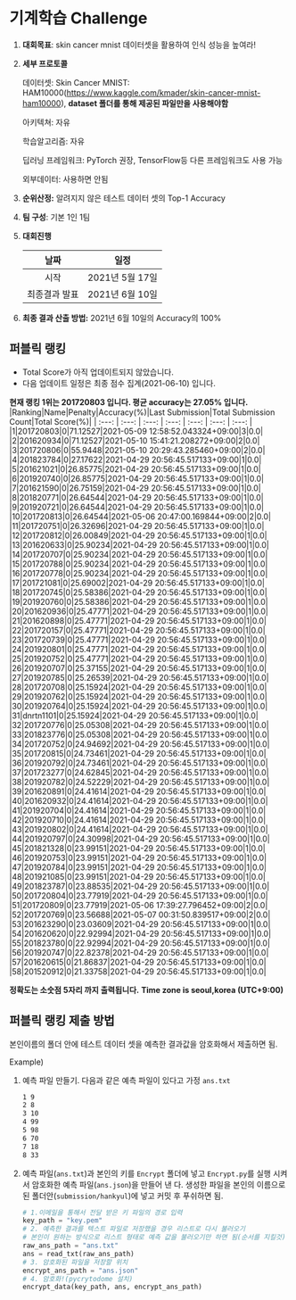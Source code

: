 # **기계학습 Challenge**
1. **대회목표**: skin cancer mnist 데이터셋을 활용하여 인식 성능을 높여라!

2. **세부 프로토콜**

   데이터셋: Skin Cancer MNIST: HAM10000(https://www.kaggle.com/kmader/skin-cancer-mnist-ham10000), 
           **dataset 폴더를 통해 제공된 파일만을 사용해야함**

   아키텍쳐: 자유

   학습알고리즘: 자유

   딥러닝 프레임워크: PyTorch 권장, TensorFlow등 다른 프레임워크도 사용 가능

   외부데이터: 사용하면 안됨

3. **순위산정:** 알려지지 않은 테스트 데이터 셋의 Top-1 Accuracy

4. **팀 구성**: 기본 1인 1팀


5. **대회진행**

   |     날짜      |      일정       |
   | :-----------: | :-------------: |
   |     시작      | 2021년 5월 17일 |
   | 최종결과 발표 | 2021년 6월 10일  |

7. **최종 결과 산출 방법:** 2021년 6월 10일의 Accuracy의 100%


## 퍼블릭 랭킹

  
- Total Score가 아직 업데이트되지 않았습니다. 
 - 다음 업데이트 일정은 최종 점수 집계(2021-06-10) 입니다.
  
**현재 랭킹 1위는 201720803 입니다. 평균 accuracy는 27.05% 입니다.**
|Ranking|Name|Penalty|Accuracy(%)|Last Submission|Total Submission Count|Total Score(%)|
| :---: | :---: | :---: | :---: | :---: | :---: | :---: |
|1|201720803|0|71.12527|2021-05-09 12:58:52.043324+09:00|3|0.0|
|2|201620934|0|71.12527|2021-05-10 15:41:21.208272+09:00|2|0.0|
|3|201720806|0|55.9448|2021-05-10 20:29:43.285460+09:00|2|0.0|
|4|201823784|0|27.17622|2021-04-29 20:56:45.517133+09:00|1|0.0|
|5|201621021|0|26.85775|2021-04-29 20:56:45.517133+09:00|1|0.0|
|6|201920740|0|26.85775|2021-04-29 20:56:45.517133+09:00|1|0.0|
|7|201621590|0|26.75159|2021-04-29 20:56:45.517133+09:00|1|0.0|
|8|201820771|0|26.64544|2021-04-29 20:56:45.517133+09:00|1|0.0|
|9|201920721|0|26.64544|2021-04-29 20:56:45.517133+09:00|1|0.0|
|10|201720813|0|26.64544|2021-05-06 20:47:00.169844+09:00|2|0.0|
|11|201720751|0|26.32696|2021-04-29 20:56:45.517133+09:00|1|0.0|
|12|201720812|0|26.00849|2021-04-29 20:56:45.517133+09:00|1|0.0|
|13|201620633|0|25.90234|2021-04-29 20:56:45.517133+09:00|1|0.0|
|14|201720707|0|25.90234|2021-04-29 20:56:45.517133+09:00|1|0.0|
|15|201720788|0|25.90234|2021-04-29 20:56:45.517133+09:00|1|0.0|
|16|201720778|0|25.90234|2021-04-29 20:56:45.517133+09:00|1|0.0|
|17|201721081|0|25.69002|2021-04-29 20:56:45.517133+09:00|1|0.0|
|18|201720745|0|25.58386|2021-04-29 20:56:45.517133+09:00|1|0.0|
|19|201920760|0|25.58386|2021-04-29 20:56:45.517133+09:00|1|0.0|
|20|201620936|0|25.47771|2021-04-29 20:56:45.517133+09:00|1|0.0|
|21|201620898|0|25.47771|2021-04-29 20:56:45.517133+09:00|1|0.0|
|22|201720157|0|25.47771|2021-04-29 20:56:45.517133+09:00|1|0.0|
|23|201720739|0|25.47771|2021-04-29 20:56:45.517133+09:00|1|0.0|
|24|201920801|0|25.47771|2021-04-29 20:56:45.517133+09:00|1|0.0|
|25|201920752|0|25.47771|2021-04-29 20:56:45.517133+09:00|1|0.0|
|26|201920707|0|25.37155|2021-04-29 20:56:45.517133+09:00|1|0.0|
|27|201920785|0|25.26539|2021-04-29 20:56:45.517133+09:00|1|0.0|
|28|201720708|0|25.15924|2021-04-29 20:56:45.517133+09:00|1|0.0|
|29|201920762|0|25.15924|2021-04-29 20:56:45.517133+09:00|1|0.0|
|30|201920764|0|25.15924|2021-04-29 20:56:45.517133+09:00|1|0.0|
|31|dnrtn1101|0|25.15924|2021-04-29 20:56:45.517133+09:00|1|0.0|
|32|201720776|0|25.05308|2021-04-29 20:56:45.517133+09:00|1|0.0|
|33|201823776|0|25.05308|2021-04-29 20:56:45.517133+09:00|1|0.0|
|34|201720752|0|24.94692|2021-04-29 20:56:45.517133+09:00|1|0.0|
|35|201720815|0|24.73461|2021-04-29 20:56:45.517133+09:00|1|0.0|
|36|201920792|0|24.73461|2021-04-29 20:56:45.517133+09:00|1|0.0|
|37|201723277|0|24.62845|2021-04-29 20:56:45.517133+09:00|1|0.0|
|38|201920782|0|24.52229|2021-04-29 20:56:45.517133+09:00|1|0.0|
|39|201620891|0|24.41614|2021-04-29 20:56:45.517133+09:00|1|0.0|
|40|201620932|0|24.41614|2021-04-29 20:56:45.517133+09:00|1|0.0|
|41|201920704|0|24.41614|2021-04-29 20:56:45.517133+09:00|1|0.0|
|42|201920710|0|24.41614|2021-04-29 20:56:45.517133+09:00|1|0.0|
|43|201920802|0|24.41614|2021-04-29 20:56:45.517133+09:00|1|0.0|
|44|201920797|0|24.30998|2021-04-29 20:56:45.517133+09:00|1|0.0|
|45|201821328|0|23.99151|2021-04-29 20:56:45.517133+09:00|1|0.0|
|46|201920753|0|23.99151|2021-04-29 20:56:45.517133+09:00|1|0.0|
|47|201920784|0|23.99151|2021-04-29 20:56:45.517133+09:00|1|0.0|
|48|201921085|0|23.99151|2021-04-29 20:56:45.517133+09:00|1|0.0|
|49|201823787|0|23.88535|2021-04-29 20:56:45.517133+09:00|1|0.0|
|50|201720804|0|23.77919|2021-04-29 20:56:45.517133+09:00|1|0.0|
|51|201720809|0|23.77919|2021-05-06 17:39:27.796452+09:00|2|0.0|
|52|201720769|0|23.56688|2021-05-07 00:31:50.839517+09:00|2|0.0|
|53|201623290|0|23.03609|2021-04-29 20:56:45.517133+09:00|1|0.0|
|54|201620620|0|22.92994|2021-04-29 20:56:45.517133+09:00|1|0.0|
|55|201823780|0|22.92994|2021-04-29 20:56:45.517133+09:00|1|0.0|
|56|201920747|0|22.82378|2021-04-29 20:56:45.517133+09:00|1|0.0|
|57|201620615|0|21.86837|2021-04-29 20:56:45.517133+09:00|1|0.0|
|58|201520912|0|21.33758|2021-04-29 20:56:45.517133+09:00|1|0.0|


**정확도는 소숫점 5자리 까지 출력됩니다.**
**Time zone is seoul,korea (UTC+9:00)**
## 퍼블릭 랭킹 제출 방법

본인이름의 폴더 안에 테스트 데이터 셋을 예측한 결과값을 암호화해서 제출하면 됨.

Example) 

1. 예측 파일 만들기. 다음과 같은 예측 파일이 있다고 가정 `ans.txt`

   ```tex
   1 9
   2 8
   3 10
   4 99
   5 98
   6 70
   7 18
   8 33
   ```

2. 예측 파일(`ans.txt`)과 본인의 키를 `Encrypt` 폴더에 넣고 `Encrypt.py`를 실행 시켜서 암호화한 예측 파일(`ans.json`)을 만들어 낸 다. 생성한 파일을 본인의 이름으로 된 폴더안(`submission/hankyul`)에 넣고 커밋 후 푸쉬하면 됨.

   ```python
   # 1.이메일을 통해서 전달 받은 키 파일의 경로 입력
   key_path = "key.pem"
   # 2. 예측한 결과를 텍스트 파일로 저장했을 경우 리스트로 다시 불러오기
   # 본인이 원하는 방식으로 리스트 형태로 예측 값을 불러오기만 하면 됨(순서를 지킬것)
   raw_ans_path = "ans.txt"
   ans = read_txt(raw_ans_path)
   # 3. 암호화된 파일을 저장할 위치
   encrypt_ans_path = "ans.json"
   # 4. 암호화!(pycrytodome 설치)
   encrypt_data(key_path, ans, encrypt_ans_path)
   ```





